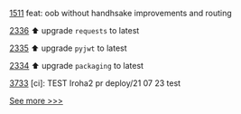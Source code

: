
[1511](https://github.com/hyperledger/aries-framework-javascript/pull/1511) feat: oob without handhsake improvements and routing

[2336](https://github.com/hyperledger/aries-cloudagent-python/pull/2336) ⬆️ upgrade `requests` to latest

[2335](https://github.com/hyperledger/aries-cloudagent-python/pull/2335) ⬆️ upgrade `pyjwt` to latest

[2334](https://github.com/hyperledger/aries-cloudagent-python/pull/2334) ⬆️ upgrade `packaging` to latest

[3733](https://github.com/hyperledger/iroha/pull/3733) [ci]: TEST Iroha2 pr deploy/21 07 23 test


[See more >>>](https://start-here.hyperledger.org/pull-requests)
